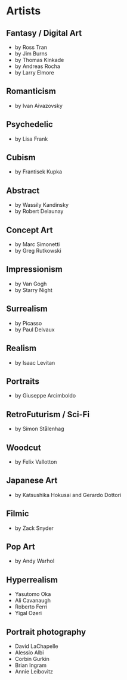 # Artists

## Fantasy / Digital Art

- by Ross Tran
- by Jim Burns
- by Thomas Kinkade
- by Andreas Rocha
- by Larry Elmore

## Romanticism

- by Ivan Aivazovsky

## Psychedelic

- by Lisa Frank

## Cubism

- by Frantisek Kupka

## Abstract

- by Wassily Kandinsky
- by Robert Delaunay

## Concept Art

- by Marc Simonetti
- by Greg Rutkowski

## Impressionism

- by Van Gogh
- by Starry Night

## Surrealism

- by Picasso
- by Paul Delvaux

## Realism

- by Isaac Levitan

## Portraits

- by Giuseppe Arcimboldo

## RetroFuturism / Sci-Fi

- by Simon Stålenhag

## Woodcut

- by Felix Vallotton

## Japanese Art

- by Katsushika Hokusai and Gerardo Dottori

## Filmic

- by Zack Snyder

## Pop Art

- by Andy Warhol

## Hyperrealism

- Yasutomo Oka
- Ali Cavanaugh
- Roberto Ferri
- Yigal Ozeri

## Portrait photography

- David LaChapelle
- Alessio Albi
- Corbin Gurkin
- Brian Ingram
- Annie Leibovitz
